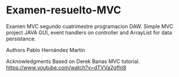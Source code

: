 # Examen-resuelto-MVC
Examen MVC segundo cuatrimestre programacion DAW.
Simple MVC project JAVA GUI, event handlers on controller and ArrayList for data persistance.


Authors
Pablo Hernández Martín

Acknowledgments
Based on Derek Banas MVC tutorial. https://www.youtube.com/watch?v=dTVVa2gfht8
